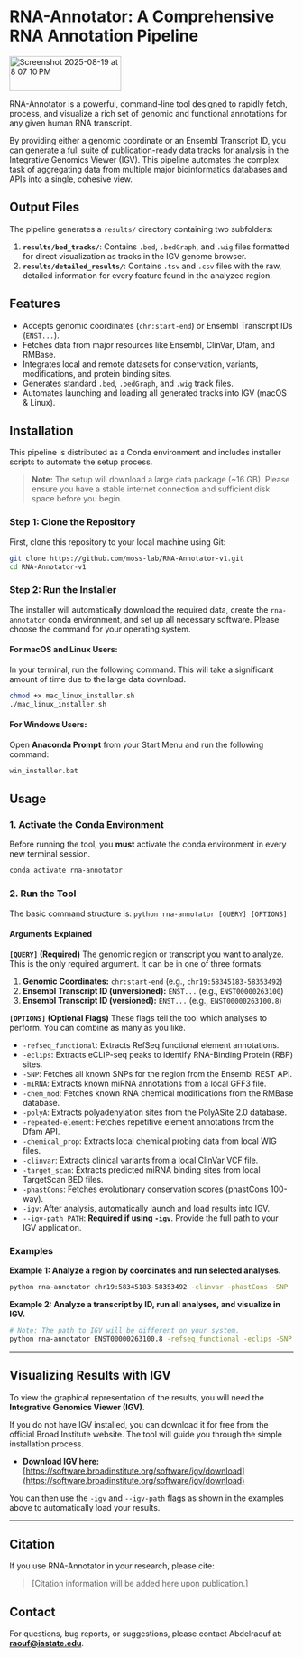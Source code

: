 

# RNA-Annotator: A Comprehensive RNA Annotation Pipeline



<img width="198" height="62" alt="Screenshot 2025-08-19 at 8 07 10 PM" src="https://github.com/user-attachments/assets/c96b105e-bf0e-46ea-be84-384315f7f6fd" />


RNA-Annotator is a powerful, command-line tool designed to rapidly fetch, process, and visualize a rich set of genomic and functional annotations for any given human RNA transcript.

By providing either a genomic coordinate or an Ensembl Transcript ID, you can generate a full suite of publication-ready data tracks for analysis in the Integrative Genomics Viewer (IGV). This pipeline automates the complex task of aggregating data from multiple major bioinformatics databases and APIs into a single, cohesive view.

## Output Files

The pipeline generates a `results/` directory containing two subfolders:
1.  **`results/bed_tracks/`**: Contains `.bed`, `.bedGraph`, and `.wig` files formatted for direct visualization as tracks in the IGV genome browser.
2.  **`results/detailed_results/`**: Contains `.tsv` and `.csv` files with the raw, detailed information for every feature found in the analyzed region.

## Features

*   Accepts genomic coordinates (`chr:start-end`) or Ensembl Transcript IDs (`ENST...`).
*   Fetches data from major resources like Ensembl, ClinVar, Dfam, and RMBase.
*   Integrates local and remote datasets for conservation, variants, modifications, and protein binding sites.
*   Generates standard `.bed`, `.bedGraph`, and `.wig` track files.
*   Automates launching and loading all generated tracks into IGV (macOS & Linux).

## Installation

This pipeline is distributed as a Conda environment and includes installer scripts to automate the setup process.

> **Note:** The setup will download a large data package (~16 GB). Please ensure you have a stable internet connection and sufficient disk space before you begin.

### Step 1: Clone the Repository

First, clone this repository to your local machine using Git:
```bash
git clone https://github.com/moss-lab/RNA-Annotator-v1.git
cd RNA-Annotator-v1
```

### Step 2: Run the Installer

The installer will automatically download the required data, create the `rna-annotator` conda environment, and set up all necessary software. Please choose the command for your operating system.

#### For macOS and Linux Users:

In your terminal, run the following command. This will take a significant amount of time due to the large data download.
```bash
chmod +x mac_linux_installer.sh
./mac_linux_installer.sh
```

#### For Windows Users:

Open **Anaconda Prompt** from your Start Menu and run the following command:
```cmd
win_installer.bat
```

## Usage

### 1. Activate the Conda Environment

Before running the tool, you **must** activate the conda environment in every new terminal session.
```bash
conda activate rna-annotator
```

### 2. Run the Tool

The basic command structure is: `python rna-annotator [QUERY] [OPTIONS]`

#### Arguments Explained

**`[QUERY]` (Required)**
The genomic region or transcript you want to analyze. This is the only required argument. It can be in one of three formats:
1.  **Genomic Coordinates:** `chr:start-end` (e.g., `chr19:58345183-58353492`)
2.  **Ensembl Transcript ID (unversioned):** `ENST...` (e.g., `ENST00000263100`)
3.  **Ensembl Transcript ID (versioned):** `ENST...` (e.g., `ENST00000263100.8`)

**`[OPTIONS]` (Optional Flags)**
These flags tell the tool which analyses to perform. You can combine as many as you like.

*   `-refseq_functional`: Extracts RefSeq functional element annotations.
*   `-eclips`: Extracts eCLIP-seq peaks to identify RNA-Binding Protein (RBP) sites.
*   `-SNP`: Fetches all known SNPs for the region from the Ensembl REST API.
*   `-miRNA`: Extracts known miRNA annotations from a local GFF3 file.
*   `-chem_mod`: Fetches known RNA chemical modifications from the RMBase database.
*   `-polyA`: Extracts polyadenylation sites from the PolyASite 2.0 database.
*   `-repeated-element`: Fetches repetitive element annotations from the Dfam API.
*   `-chemical_prop`: Extracts local chemical probing data from local WIG files.
*   `-clinvar`: Extracts clinical variants from a local ClinVar VCF file.
*   `-target_scan`: Extracts predicted miRNA binding sites from local TargetScan BED files.
*   `-phastCons`: Fetches evolutionary conservation scores (phastCons 100-way).
*   `-igv`: After analysis, automatically launch and load results into IGV.
*   `--igv-path PATH`: **Required if using `-igv`**. Provide the full path to your IGV application.

### Examples

**Example 1: Analyze a region by coordinates and run selected analyses.**
```bash
python rna-annotator chr19:58345183-58353492 -clinvar -phastCons -SNP
```

**Example 2: Analyze a transcript by ID, run all analyses, and visualize in IGV.**
```bash
# Note: The path to IGV will be different on your system.
python rna-annotator ENST00000263100.8 -refseq_functional -eclips -SNP -miRNA -chem_mod -polyA -repeated-element -clinvar -target_scan -chemical_prop -phastCons -igv --igv-path "/Applications/IGV.app"
```

---
## Visualizing Results with IGV

To view the graphical representation of the results, you will need the **Integrative Genomics Viewer (IGV)**.

If you do not have IGV installed, you can download it for free from the official Broad Institute website. The tool will guide you through the simple installation process.
*   **Download IGV here:** [https://software.broadinstitute.org/software/igv/download](https://software.broadinstitute.org/software/igv/download)

You can then use the `-igv` and `--igv-path` flags as shown in the examples above to automatically load your results.

---

## Citation

If you use RNA-Annotator in your research, please cite:
> [Citation information will be added here upon publication.]

## Contact
For questions, bug reports, or suggestions, please contact Abdelraouf at: **raouf@iastate.edu**.
